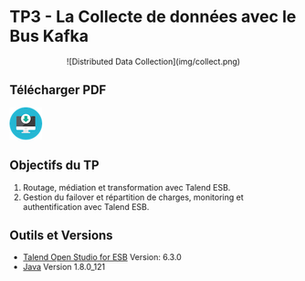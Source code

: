 # TP3 - La Collecte de données avec le Bus Kafka

<center>![Distributed Data Collection](img/collect.png)</center>

## Télécharger PDF
[![Download TP3](img/pdf.png)](tp3.pdf)

## Objectifs du TP
1. Routage, médiation et transformation avec Talend ESB.
2. Gestion du failover et répartition de charges, monitoring et authentification avec Talend ESB.

## Outils et Versions
* [Talend Open Studio for ESB](https://www.talend.com/download_page_type/talend-open-studio/) Version: 6.3.0
* [Java](http://www.oracle.com/technetwork/java/javase/downloads/index-jsp-138363.html) Version 1.8.0_121

